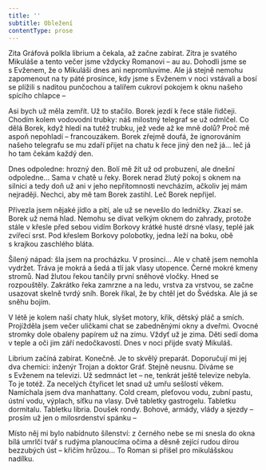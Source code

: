 ```yaml
---
title: ''
subtitle: Obležení
contentType: prose
---
```


  

Zita Gráfová polkla librium a čekala, až začne zabírat. Zítra je svatého Mikuláše a tento večer jsme vždycky Romanovi – au au. Dohodli jsme se s Evženem, že o Mikuláši dnes ani nepromluvíme. Ale já stejně nemohu zapomenout na ty páté prosince, kdy jsme s Evženem v noci vstávali a bosí se plížili s naditou punčochou a talířem cukroví pokojem k oknu našeho spícího chlapce –

Asi bych už měla zemřít. Už to stačilo. Borek jezdí k řece stále řidčeji. Chodím kolem vodovodní trubky: náš milostný telegraf se už odmlčel. Co dělá Borek, když hledí na tutéž trubku, jež vede až ke mně dolů? Proč mě aspoň nepohladí – francouzákem. Borek zřejmě doufá, že ignorováním našeho telegrafu se mu zdaří přijet na chatu k řece jiný den než já… leč já ho tam čekám každý den.

Dnes odpoledne: hrozný den. Bolí mě žít už od probuzení, ale dnešní odpoledne… Sama v chatě u řeky. Borek nerad žlutý pokoj s oknem na silnici a tedy doň už ani v jeho nepřítomnosti nevcházím, ačkoliv jej mám nejraději. Nechci, aby mě tam Borek zastihl. Leč Borek nepřijel.

Přivezla jsem nějaké jídlo a pití, ale už se nevešlo do ledničky. Zkazí se. Borek už nemá hlad. Nemohu se dívat velkým oknem do zahrady, protože stále v křesle před sebou vidím Borkovy krátké husté drsné vlasy, teplé jak zvířecí srst. Pod křeslem Borkovy polobotky, jedna leží na boku, obě s krajkou zaschlého bláta.

Šílený nápad: šla jsem na procházku. V prosinci… Ale v chatě jsem nemohla vydržet. Tráva je mokrá a šedá a tlí jak vlasy utopence. Černé mokré kmeny stromů. Nad žlutou řekou tančily první sněhové vločky. Hned se rozpouštěly. Zakrátko řeka zamrzne a na ledu, vrstva za vrstvou, se začne usazovat skelně tvrdý sníh. Borek říkal, že by chtěl jet do Švédska. Ale já se sněhu bojím.

V létě je kolem naší chaty hluk, slyšet motory, křik, dětský pláč a smích. Projížděla jsem večer uličkami chat se zabedněnými okny a dveřmi. Ovocné stromky dole obaleny papírem už na zimu. Vždyť už je zima. Děti sedí doma v teple a oči jim září nedočkavostí. Dnes v noci přijde svatý Mikuláš.

Librium začíná zabírat. Konečně. Je to skvělý preparát. Doporučují mi jej dva chemici: inženýr Trojan a doktor Gráf. Stejně neusnu. Díváme se s Evženem na televizi. Už sedmnáct let – ne, tenkrát ještě televize nebyla. To je totéž. Za necelých čtyřicet let snad už umřu sešlostí věkem. Namíchala jsem dva manhattany. Cold cream, pleťovou vodu, zubní pastu, ústní vodu, výplach, síťku na vlasy. Dvě tabletky gastrogelu. Tabletku dormitalu. Tabletku libria. Doušek rondy. Bohové, armády, vlády a sjezdy – prosím už jen o milosrdenství spánku –

Místo něj mi bylo nabídnuto šílenství: z černého nebe se mi snesla do okna bílá umrlčí tvář s rudýma planoucíma očima a děsně zející rudou dírou bezzubých úst – křičím hrůzou… To Roman si přišel pro mikulášskou nadílku.
